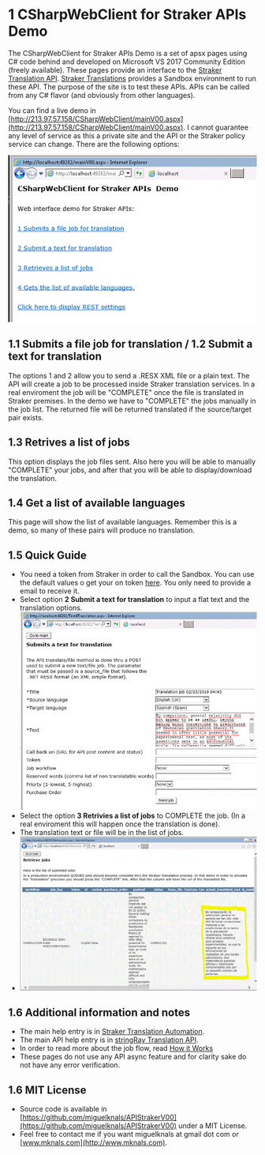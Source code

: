 # 1 CSharpWebClient for Straker APIs Demo

The CSharpWebClient for Straker APIs Demo is a set of apsx pages using C# code behind and developed on Microsoft VS 2017 Community Edition (freely available). These pages provide an interface to the [Straker Translation API](https://help.strakertranslations.com/hc/en-us/categories/115000412453-stingRAY-Translation-API). [Straker Translations](https://www.strakertranslations.com) provides a Sandbox environment to run these API. The purpose of the site is to test these APIs. APIs can be called from any C# flavor (and obviously from other languages).

You can find a live demo in [http://213.97.57.158/CSharpWebClient/mainV00.aspx](http://213.97.57.158/CSharpWebClient/mainV00.aspx). I cannot guarantee any level of service as this a private site and the API or the Straker policy service can change. There are the following options:

[![Capture 01](capture01.GIF)](capture01.GIF) 

## 1.1 Submits a file job for translation / 1.2 Submit a text for translation 

The options 1 and 2 allow you to send a .RESX XML file or a plain text. The API will create a job to be processed inside Straker translation services. In a real enviroment the job will be "COMPLETE" once the file is translated in Straker premises. In the demo we have to "COMPLETE" the jobs manually in the job list. The returned file will be returned translated if the source/target pair exists.

## 1.3 Retrives a list of jobs

This option displays the job files sent. Also here you will be able to manually "COMPLETE" your jobs, and after that you will be able to display/download the translation.

## 1.4 Get a list of available languages

This page will show the list of available languages. Remember this is a demo, so many of these pairs will produce no translation.

## 1.5 Quick Guide

- You need a token from Straker in order to call the Sandbox. You can use the default values o get your on token [here](https://help.strakertranslations.com/hc/en-us/articles/115004055314-Getting-Started). You only need to provide a email to receive it.
- Select option **2 Submit a text for translation** to input a flat text and the translation options.
[![Capture 02](capture02.GIF)](capture02.GIF) 
- Select the option **3 Retrivies a list of jobs** to COMPLETE the job. (In a real enviroment this will happen once the translation is done).
- The translation text or file will be in the list of jobs.
- [![Capture 03](capture03.GIF)](capture03.GIF) 

## 1.6 Additional information and notes
- The main help entry is in [Straker Translation Automation](https://www.strakertranslations.com/service/api/).
- The main API help entry is in [stringRay Translation API](https://help.strakertranslations.com/hc/en-us/categories/115000412453-API).
- In order to read more about the job flow, read [How it Works](https://help.strakertranslations.com/hc/en-us/articles/115004055334-How-it-Works)                                                    
- These pages do not use any API async feature and for clarity sake do not have any error verification.

## 1.6 MIT License 
- Source code is available in [https://github.com/miguelknals/APIStrakerV00](https://github.com/miguelknals/APIStrakerV00) under a MIT License.
- Feel free to contact me if you want miguelknals at gmail dot com or [www.mknals.com](http://www.mknals.com).
